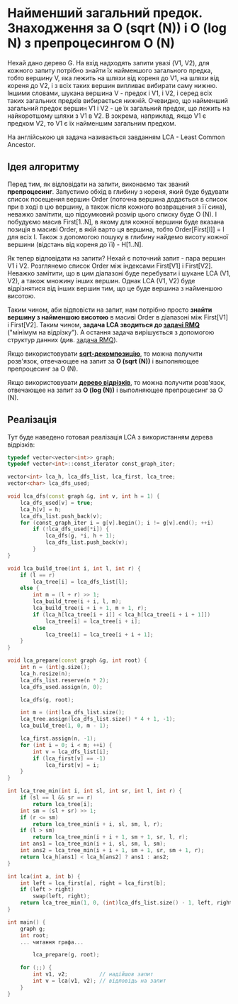 # Найменший загальний предок. Знаходження за O (sqrt (N)) і O (log N) з препроцесингом O (N)

Нехай дано дерево G. На вхід надходять запити увазі (V1, V2), для кожного запиту потрібно знайти їх найменшого загального предка, тобто вершину V, яка лежить на шляхи від кореня до V1, на шляхи від кореня до V2, і з всіх таких вершин випливає вибирати саму нижню. Іншими словами, шукана вершина V - предок і V1, і V2, і серед всіх таких загальних предків вибирається нижній. Очевидно, що найменший загальний предок вершин V1 і V2 - це їх загальний предок, що лежить на найкоротшому шляхи з V1 в V2. В зокрема, наприклад, якщо V1 є предком V2, то V1 є їх найменшим загальним предком.

На англійською ця задача називається завданням LCA - Least Common Ancestor.

## Ідея алгоритму

Перед тим, як відповідати на запити, виконаємо так званий **препроцесинг**. Запустимо обхід в глибину з кореня, який буде будувати список посещения вершин Order (поточна вершина додається в список при в ході в цю вершину, а також після кожного возвращения з її сина), неважко замітити, що підсумковий розмір цього списку буде O (N). І побудуємо масив First[1..N], в якому для кожної вершини буде вказана позиція в масиві Order, в якій варто ця вершина, тобто Order[First[I]] = I для всіх I. Також з допомогою пошуку в глибину найдемо висоту кожної вершини (відстань від кореня до її) - H[1..N].

Як тепер відповідати на запити? Нехай є поточний запит - пара вершин V1 і V2. Розглянемо список Order між індексами First[V1] і First[V2]. Неважко замітити, що в цим діапазоні буде перебувати і шукане LCA (V1, V2), а також множину інших вершин. Однак LCA (V1, V2) буде відрізнятися від інших вершин тим, що це буде вершина з найменшою висотою.

Таким чином, аби відповісти на запит, нам потрібно просто **знайти вершину з найменшою висотою** в масиві Order в діапазоні між First[V1] і First[V2]. Таким чином, **задача LCA зводиться до [задачі RMQ](rmq)** ("мінімум на відрізку"). А остання задача вирішується з допомогою структур данних (див. [задача RMQ](rmq)).

Якщо використовувати [**sqrt-декомпозицію**](sqrt_decomposition), то можна получити розв'язок, отвечающее на запит за **O (sqrt (N))** і выполняющее препроцесинг за O (N).

Якщо використовувати [**дерево відрізків**](segment_tree), то можна получити розв'язок, отвечающее на запит за **O (log (N))** і выполняющее препроцесинг за O (N).

## Реалізація

Тут буде наведено готовая реалізація LCA з використанням дерева відрізків:

<!--- TODO: specify code snippet id -->
``` cpp
typedef vector<vector<int>> graph;
typedef vector<int>::const_iterator const_graph_iter;

vector<int> lca_h, lca_dfs_list, lca_first, lca_tree;
vector<char> lca_dfs_used;

void lca_dfs(const graph &g, int v, int h = 1) {
    lca_dfs_used[v] = true;
    lca_h[v] = h;
    lca_dfs_list.push_back(v);
    for (const_graph_iter i = g[v].begin(); i != g[v].end(); ++i)
        if (!lca_dfs_used[*i]) {
            lca_dfs(g, *i, h + 1);
            lca_dfs_list.push_back(v);
        }
}

void lca_build_tree(int i, int l, int r) {
    if (l == r)
        lca_tree[i] = lca_dfs_list[l];
    else {
        int m = (l + r) >> 1;
        lca_build_tree(i + i, l, m);
        lca_build_tree(i + i + 1, m + 1, r);
        if (lca_h[lca_tree[i + i]] < lca_h[lca_tree[i + i + 1]])
            lca_tree[i] = lca_tree[i + i];
        else
            lca_tree[i] = lca_tree[i + i + 1];
    }
}

void lca_prepare(const graph &g, int root) {
    int n = (int)g.size();
    lca_h.resize(n);
    lca_dfs_list.reserve(n * 2);
    lca_dfs_used.assign(n, 0);

    lca_dfs(g, root);

    int m = (int)lca_dfs_list.size();
    lca_tree.assign(lca_dfs_list.size() * 4 + 1, -1);
    lca_build_tree(1, 0, m - 1);

    lca_first.assign(n, -1);
    for (int i = 0; i < m; ++i) {
        int v = lca_dfs_list[i];
        if (lca_first[v] == -1)
            lca_first[v] = i;
    }
}

int lca_tree_min(int i, int sl, int sr, int l, int r) {
    if (sl == l && sr == r)
        return lca_tree[i];
    int sm = (sl + sr) >> 1;
    if (r <= sm)
        return lca_tree_min(i + i, sl, sm, l, r);
    if (l > sm)
        return lca_tree_min(i + i + 1, sm + 1, sr, l, r);
    int ans1 = lca_tree_min(i + i, sl, sm, l, sm);
    int ans2 = lca_tree_min(i + i + 1, sm + 1, sr, sm + 1, r);
    return lca_h[ans1] < lca_h[ans2] ? ans1 : ans2;
}

int lca(int a, int b) {
    int left = lca_first[a], right = lca_first[b];
    if (left > right)
        swap(left, right);
    return lca_tree_min(1, 0, (int)lca_dfs_list.size() - 1, left, right);
}

int main() {
    graph g;
    int root;
    ... читання графа...

        lca_prepare(g, root);

    for (;;) {
        int v1, v2;          // надійшов запит
        int v = lca(v1, v2); // відповідь на запит
    }
}
```
